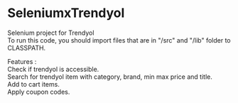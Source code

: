 # SeleniumxTrendyol
Selenium project for Trendyol<br />
To run this code, you should import files that are in "/src" and "/lib" folder to CLASSPATH.

Features : <br />
Check if trendyol is accessible.<br />
Search for trendyol item with category, brand, min max price and title.<br />
Add to cart items.<br />
Apply coupon codes.
